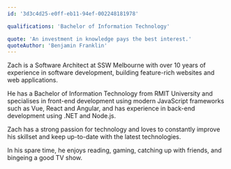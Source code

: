 ```yaml
---
id: '3d3c4d25-e0ff-eb11-94ef-002248181978'

qualifications: 'Bachelor of Information Technology'

quote: 'An investment in knowledge pays the best interest.'
quoteAuthor: 'Benjamin Franklin'
---
```


Zach is a Software Architect at SSW Melbourne with over 10 years of experience in software development, building feature-rich websites and web applications.

He has a Bachelor of Information Technology from RMIT University and specialises in front-end development using modern JavaScript frameworks such as Vue, React and Angular, and has experience in back-end development using .NET and Node.js.

Zach has a strong passion for technology and loves to constantly improve his skillset and keep up-to-date with the latest technologies.

In his spare time, he enjoys reading, gaming, catching up with friends, and bingeing a good TV show.
